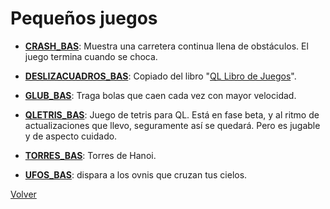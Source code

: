 # Pequeños juegos

* **[CRASH_BAS](CRASH_BAS)**: Muestra una carretera continua llena de obstáculos. El juego termina cuando se choca.

* **[DESLIZACUADROS_BAS](DESLIZACUADROS_BAS)**: Copiado del libro "[QL Libro de Juegos](http://sinclairql.speccy.org/libros/portadas/juegos.jpg "QL Libro de Juegos")".

* **[GLUB_BAS](GLUB_BAS)**: Traga bolas que caen cada vez con mayor velocidad.

* **[QLETRIS_BAS](QLETRIS_BAS)**: Juego de tetris para QL. Está en fase beta, y al ritmo de actualizaciones que llevo, seguramente así se quedará. Pero es jugable y de aspecto cuidado.

* **[TORRES_BAS](TORRES_BAS)**: Torres de Hanoi.

* **[UFOS_BAS](UFOS_BAS)**: dispara a los ovnis que cruzan tus cielos.

[Volver](../README.md)